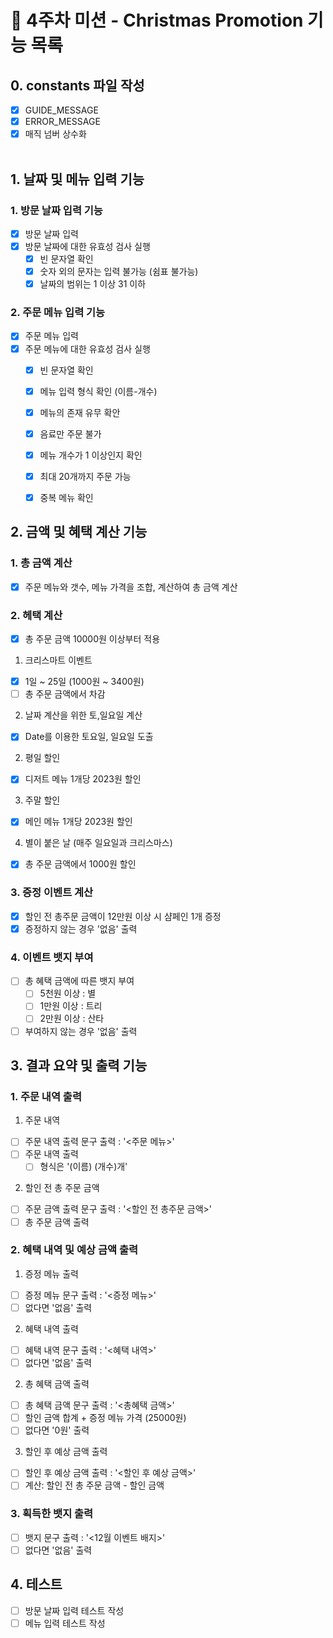 # 📝 4주차 미션 - Christmas Promotion 기능 목록

## 0. constants 파일 작성

- [x] GUIDE_MESSAGE
- [x] ERROR_MESSAGE
- [x] 매직 넘버 상수화<br /><br />

## 1. 날짜 및 메뉴 입력 기능

### 1. 방문 날짜 입력 기능

- [x] 방문 날짜 입력
- [x] 방문 날짜에 대한 유효성 검사 실행
  - [x] 빈 문자열 확인
  - [x] 숫자 외의 문자는 입력 불가능 (쉼표 불가능)
  - [x] 날짜의 범위는 1 이상 31 이하

### 2. 주문 메뉴 입력 기능

- [x] 주문 메뉴 입력
- [x] 주문 메뉴에 대한 유효성 검사 실행
  - [x] 빈 문자열 확인
  - [x] 메뉴 입력 형식 확인 (이름-개수)
  - [x] 메뉴의 존재 유무 확안
  - [x] 음료만 주문 불가
  - [x] 메뉴 개수가 1 이상인지 확인
  - [x] 최대 20개까지 주문 가능
  - [x] 중복 메뉴 확인


## 2. 금액 및 혜택 계산 기능
### 1. 총 금액 계산
  - [x] 주문 메뉴와 갯수, 메뉴 가격을 조합, 계산하여 총 금액 계산

### 2. 헤택 계산
- [x] 총 주문 금액 10000원 이상부터 적용
1.  크리스마트 이벤트
- [x] 1일 ~ 25일 (1000원 ~ 3400원)
- [ ] 총 주문 금액에서 차감
2. 날짜 계산을 위한 토,일요일 계산
- [x] Date를 이용한 토요일, 일요일 도출
2. 평일 할인
- [x] 디저트 메뉴 1개당 2023원 할인
3. 주말 할인
- [x] 메인 메뉴 1개당 2023원 할인
4. 별이 붙은 날 (매주 일요일과 크리스마스)
- [x] 총 주문 금액에서 1000원 할인

### 3. 증정 이벤트 계산

- [x] 할인 전 총주문 금액이 12만원 이상 시 샴페인 1개 증정
- [x] 증정하지 않는 경우 '없음' 출력

### 4. 이벤트 뱃지 부여
- [ ] 총 혜택 금액에 따른 뱃지 부여
  - [ ] 5천원 이상 : 별
  - [ ] 1만원 이상 : 트리
  - [ ] 2만원 이상 : 산타
- [ ] 부여하지 않는 경우 '없음' 출력

## 3. 결과 요약 및 출력 기능

### 1. 주문 내역 출력
1. 주문 내역
- [ ] 주문 내역 출력 문구 출력 : '<주문 메뉴>'
- [ ] 주문 내역 출력
  - [ ] 형식은 '(이름) (개수)개'
2. 할인 전 총 주문 금액
- [ ] 주문 금액 출력 문구 출력 : '<할인 전 총주문 금액>'
- [ ] 총 주문 금액 출력

### 2. 혜택 내역 및 예상 금액 출력
1. 증정 메뉴 출력
- [ ] 증정 메뉴 문구 출력 : '<증정 메뉴>'
- [ ] 없다면 '없음' 출력
2. 혜택 내역 출력
- [ ] 혜택 내역 문구 출력 : '<혜택 내역>'
- [ ] 없다면 '없음' 출력
2. 총 혜택 금액 출력
- [ ] 총 혜택 금액 문구 출력 : '<총혜택 금액>'
- [ ] 할인 금액 합계 + 증정 메뉴 가격 (25000원)
- [ ] 없다면 '0원' 출력
3. 할인 후 예상 금액 출력
- [ ] 할인 후 예상 금액 출력 : '<할인 후 예상 금액>'
- [ ] 계산: 할인 전 총 주문 금액 - 할인 금액

### 3. 획득한 뱃지 출력
- [ ] 뱃지 문구 출력 : '<12월 이벤트 배지>'
- [ ] 없다면 '없음' 출력

## 4. 테스트

- [ ] 방문 날짜 입력 테스트 작성
- [ ] 메뉴 입력 테스트 작성

<br /><br />
